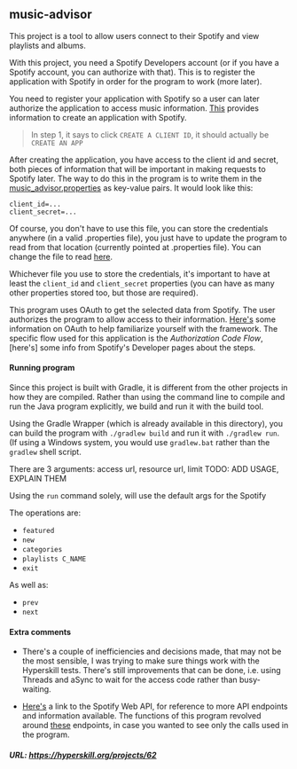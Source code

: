 ## music-advisor

This project is a tool to allow users connect to their Spotify and view playlists and albums.

With this project, you need a Spotify Developers account (or if you have a Spotify account, you can authorize with that).
This is to register the application with Spotify in order for the program to work (more later).

You need to register your application with Spotify so a user can later authorize the application to access music information. 
[This](https://developer.spotify.com/documentation/general/guides/app-settings/) provides information to create an application with Spotify.
> In step 1, it says to click `CREATE A CLIENT ID`, it should actually be `CREATE AN APP`

After creating the application, you have access to the client id and secret, both pieces of information that will be important in making requests to Spotify later.
The way to do this in the program is to write them in the [music_advisor.properties](music-advisor/src/main/resources/music_advisor.properties) as key-value pairs.
It would look like this:
```
client_id=...
client_secret=...
```

Of course, you don't have to use this file, you can store the credentials anywhere (in a valid .properties file), you just have to update the program to read from that location (currently pointed at .properties file). You can change the file to read [here](music-advisor/src/main/java/Runner.java#L103).

Whichever file you use to store the credentials, it's important to have at least the `client_id` and `client_secret` properties (you can have as many other properties stored too, but those are required).

This program uses OAuth to get the selected data from Spotify. The user authorizes the program to allow access to their information. [Here's](https://www.digitalocean.com/community/tutorials/an-introduction-to-oauth-2) some information on OAuth to help familiarize yourself with the framework.
The specific flow used for this application is the _Authorization Code Flow_, [here's] some info from Spotify's Developer pages about the steps.

#### Running program

Since this project is built with Gradle, it is different from the other projects in how they are compiled.
Rather than using the command line to compile and run the Java program explicitly, we build and run it with the build tool.

Using the Gradle Wrapper (which is already available in this directory), you can build the program with `./gradlew build` and run it with `./gradlew run`. (If using a Windows system, you would use `gradlew.bat` rather than the `gradlew` shell script.

There are 3 arguments: access url, resource url, limit
TODO: ADD USAGE, EXPLAIN THEM

Using the `run` command solely, will use the default args for the Spotify

The operations are: 
- `featured`
- `new`
- `categories`
- `playlists C_NAME`
- `exit`

As well as:
- `prev`
- `next`

#### Extra comments
- There's a couple of inefficiencies and decisions made, that may not be the most sensible, I was trying to make sure things work with the Hyperskill tests.
There's still improvements that can be done, i.e. using Threads and aSync to wait for the access code rather than busy-waiting.

- [Here's](https://developer.spotify.com/documentation/web-api/) a link to the Spotify Web API, for reference to more API endpoints and information available. The functions of this program revolved around [these](https://developer.spotify.com/documentation/web-api/reference/browse/) endpoints, in case you wanted to see only the calls used in the program.

##### URL: https://hyperskill.org/projects/62
